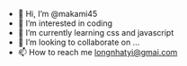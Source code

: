 - 👋 Hi, I’m @makami45
- 👀 I’m interested in coding
- 🌱 I’m currently learning css and javascript
- 💞️ I’m looking to collaborate on ...
- 📫 How to reach me longnhatyi@gmai.com

<!---
makami45/makami45 is a ✨ special ✨ repository because its `README.md` (this file) appears on your GitHub profile.
You can click the Preview link to take a look at your changes.
--->
